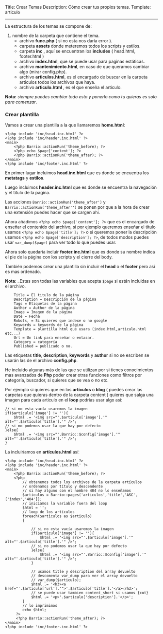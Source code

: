 Title: Crear Temas
Description:  Cómo crear tus propios temas.
Template: articulo

----


La estructura de los temas se compone de:

1. nombre de la carpeta que contiene el tema.
    - archivo **func.php** ( si no esta nos daría error ).
    - carpeta **assets** donde meteremos todos los scripts y estilos.
    - carpeta **inc** , aquí se encuentran los **includes** ( head.html, footer.html )
    - archivo **index.html**, que se puede usar para paginas estáticas.
    - archivo **mantenimiento.html**, en caso de que queramos cambiar algo (mirar config.php).
    - archivo **articulos.html**, es el encargado de buscar en la carpeta artículos todos los archivos que haya.
    - archivo **articulo.html** , es el que enseña el articulo.



**Nota:** _siempre puedes cambiar todo esto y ponerlo como tu quieras es solo para comenzar_.


### Crear plantilla

Vamos a crear una plantilla a la que llamaremos **home.html**:


    <?php include 'inc/head.inc.html' ?>
    <?php include 'inc/header.inc.html' ?>
    <main>
        <?php Barrio::actionRun('theme_before); ?>
        <?php echo $page['content']; ?>
        <?php Barrio::actionRun('theme_after); ?>
    </main>
    <?php include 'inc/footer.inc.html' ?>

En primer lugar incluimos **head.inc.html** que es donde se encuentra los **metatags** y **estilos**.

Luego incluimos **header.inc.html** que es donde se encuentra la navegación y el titulo de la pagina.

Las acciones  `Barrio::actionRun('theme_after')` y `Barrio::actionRun('theme_after'')` se ponen por que a la hora de crear una extensión puedes hacer que se cargen ahi.

Ahora añadimos `<?php echo $page['content']; ?>` que es el encargado de enseñar el contenido del archivo, si por ejemplo queremos enseñar el titulo usamos `<?php echo $page['title']; ?>` o si queremos poner la descripción usamos `<?php echo $page['description']; ?>`, de todos modos puedes usar `var_dump($page)` para ver todo lo que puedes usar.

Ahora solo quedaría incluir **footer.inc.html** que es donde su nombre indica el pie de la página con los scripts y el cierre del body.


También podemos crear una plantilla sin incluir el **head** o el **footer** pero asi es mas ordenado.

**Nota:** _Estas son todas las variables que acepta `$page` si están incluidas en el archivo.


        Title = El titulo de la página
        Description = Descripción de la página
        Tags = Etiquetas de la página
        Author = Author de la página
        Image = Imagen de la página
        Date = Fecha
        Robots, = Si quieres que indexe o no google
        Keywords = keywords de la página
        Template = plantilla html que usara (index.html,articulo.html etc...)
        Url = Un link para enseñar o enlazar.
        Category = categoría
        Published = publicado o no.

Las etiquetas **title**, **description**, **keywords** y **author** si no se escriben se usarán las de el archivo **config.php**.


He incluido algunas más de las que se utilizan por si tienes conocimientos mas avanzados de **Php** poder crear otras funciones como filtros por categoría, buscador, si quieres que se vea o no etc.


Por ejemplo si quieres que en los **artículos** o **blog** ( puedes crear las carpetas que quieras dentro de la carpeta content ) quieres que salga una imagen para cada articulo en el **loop** podrias usar algo así:



    // si no esta vacía usaremos la imagen
    if($articulo['image'] != ''){
        $html .= '<img src="'.$articulo['image'].'" alt="'.$articulo['title'].'" />';
    // si no podemos usar la que hay por defecto
    }else{
        $html .= '<img src="'.Barrio::$config['image'].'" alt="'.$articulo['title'].'" />';
    }


La incluiríamos en **artículos.html** así:


    <?php include 'inc/head.inc.html' ?>
    <?php include 'inc/header.inc.html' ?>
    <main>
        <?php Barrio::actionRun('theme_before); ?>
        <?php
            // obtenemos todos los archivos de la carpeta artículos
            // ordenamos por título y descendente
            // si hay alguno con el nombre 404 no lo enseñamos
            $articulos = Barrio::pages('articulos','title','ASC',['index','404']);
            // iniciamos la variable fuera del loop
            $html = '';
            // loop de los artículos
            foreach($articulos as $articulo)
            {

                // si no esta vacía usaremos la imagen
                if($articulo['image'] != ''){
                    $html .= '<img src="'.$articulo['image'].'" alt="'.$articulo['title'].'" />';
                // si no podemos usar la que hay por defecto
                }else{
                    $html .= '<img src="'.Barrio::$config['image'].'" alt="'.$articulo['title'].'" />';
                }

                // usamos title y description del array devuelto
                // descomenta var_dump para ver el array devuelto
                // var_dump($articulo);
                $html .= '<h3><a href="'.$articulo['url'].'">'.$articulo['title'].'</a></h3>';
                // se puede usar tambien content_short si usamos {cut}
                $html .= '<p>'.$articulo['description'].'</p>';
            }
            // lo imprimimos
            echo $html;
         ?>
         <?php Barrio::actionRun('theme_after); ?>
    </main>
    <?php include 'inc/footer.inc.html' ?>





